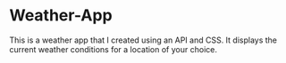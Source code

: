 # Weather-App
This is a weather app that I created using an API and CSS. It displays the current weather conditions for a location of your choice.
